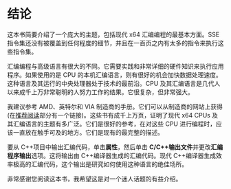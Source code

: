 # 结论

这本书简要介绍了一个庞大的主题，包括现代 x64 汇编编程的最基本方面。SSE 指令集还没有被覆盖到任何程度的细节，并且在一百页之内有太多的指令来执行这些指令集。

汇编编程与高级语言有很大的不同。它需要实践和非常详细的硬件知识来执行应用程序。如果使用的是 CPU 的本机汇编语言，则有很好的机会加快数据处理速度。这种语言及其运行的中央处理器处于技术的最前沿。CPU 及其汇编语言是几代人以来成千上万非常聪明的人努力工作的结果。它很复杂，但非常强大。

我建议参考 AMD、英特尔和 VIA 制造商的手册。它们可以从制造商的网站上获得(在[推荐阅读](Assembly_0013.htm#_Recommended_Reading)部分有一个链接)。这些书有成千上万页，证明了现代 x64 CPUs 及其汇编语言的主题有多广泛。它们是很好的参考，在对这些 CPU 进行编程时，应该一直放在触手可及的地方。它们是现有的最完整的描述。

要从 C++项目中输出汇编代码，单击**属性**，然后单击 **C/C++输出文件**并更改**汇编程序输出**选项。这将输出由 C++编译器生成的汇编代码。现代 C++编译器生成效率极高的汇编代码，这个输出是研究如何使用这种语言的绝佳场所。

非常感谢您阅读这本书，我希望这是对一个迷人话题的有益介绍。